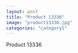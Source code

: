 ```yaml
---
layout: post
title: "Product 13336"
image: "product13336.jpg"
categories: "category1"
---
```

Product 13336
